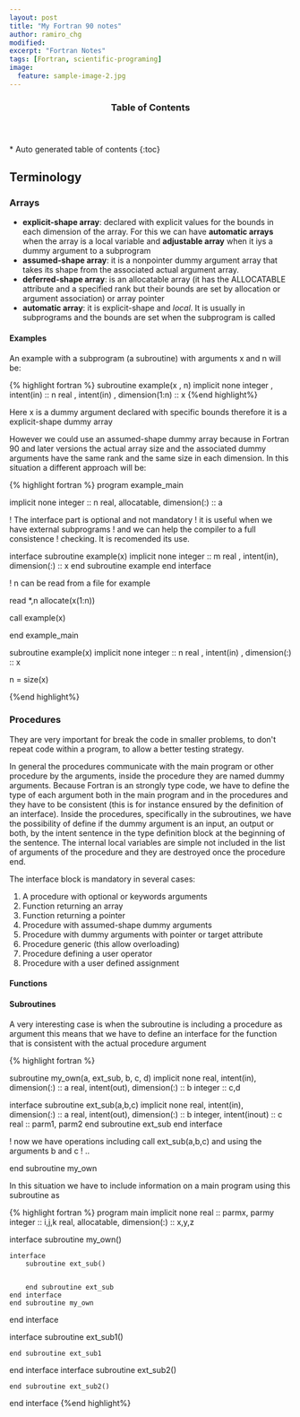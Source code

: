 ```yaml
---
layout: post
title: "My Fortran 90 notes"
author: ramiro_chg
modified:
excerpt: "Fortran Notes"
tags: [Fortran, scientific-programing]
image:
  feature: sample-image-2.jpg
---
```


<section id="table-of-contents" class="toc">
  <header>
    <h3>Table of Contents</h3>
  </header>
<div id="drawer" markdown="1">
*  Auto generated table of contents
{:toc}
</div>
</section><!-- /#table-of-contents -->

## Terminology

### Arrays
- **explicit-shape array**: declared with explicit values for the bounds in each dimension of the array. For this we can have **automatic arrays** when the array is a local variable and **adjustable array** when it iys a dummy argument to a subprogram
- **assumed-shape array**: it is a nonpointer dummy argument array that takes its shape from the associated actual argument array.
- **deferred-shape array**: is an allocatable array (it has the ALLOCATABLE attribute and a specified rank but their bounds are set by allocation or argument association) or array pointer
- **automatic array**: it is explicit-shape and *local*. It is usually in subprograms and the bounds are set when the subprogram is called

#### Examples

An example with a subprogram (a subroutine) with arguments x and n will be:

{% highlight fortran %}
subroutine example(x , n)
implicit none
integer     , intent(in)                     :: n
real        , intent(in)    , dimension(1:n) :: x
{%end highlight%}

Here x is a dummy argument declared with specific bounds therefore it is a explicit-shape dummy array

However we could use an assumed-shape dummy array because in Fortran 90 and later versions the actual array size and the associated dummy arguments have the same rank and the same size in each dimension. In this situation a different approach will be:

{% highlight fortran %}
program example_main

implicit none
integer                         :: n
real, allocatable, dimension(:) :: a

! The interface part is optional and not mandatory
! it is useful when we have external subprograms
! and we can help the compiler to a full consistence
! checking. It is recomended its use.

interface
   subroutine example(x)
      implicit none
      integer                           :: m
      real   , intent(in), dimension(:) :: x
   end subroutine example
end interface

! n can be read from a file for example

read *,n
allocate(x(1:n))

call example(x)

end example_main

subroutine example(x)
implicit none
integer                                    :: n
real        , intent(in)    , dimension(:) :: x

n = size(x)

{%end highlight%}

### Procedures

They are very important for break the code in smaller problems, to don't repeat code within a program, to allow a better testing strategy.

In general the procedures communicate with the main program or other procedure by the arguments, inside the procedure they are named dummy arguments. 
Because Fortran is an strongly type code, we have to define the type of each argument both in the main program and in the procedures and they
have to be consistent (this is for instance ensured by the definition of an interface). 
Inside the procedures, specifically in the subroutines, we have the possibility of define if the dummy argument is an
input, an output or both, by the intent sentence in the type definition block at the beginning of the sentence.
The internal local variables are simple not included in the list of arguments of the procedure and they are destroyed once the procedure end.

The interface block is mandatory in several cases: 

1. A procedure with optional or keywords arguments
2. Function returning an array
3. Function returning a pointer
4. Procedure with assumed-shape dummy arguments
5. Procedure with dummy arguments with pointer or target attribute
6. Procedure generic (this allow overloading)
7. Procedure defining a user operator
8. Procedure with a user defined assignment

#### Functions

#### Subroutines

A very interesting case is when the subroutine is including a procedure as argument
this means that we have to define an interface for the function that is consistent
with the actual procedure argument

{% highlight fortran %}

subroutine my_own(a, ext_sub, b, c, d)
implicit none
real, intent(in),  dimension(:) :: a
real, intent(out), dimension(:) :: b
integer                         :: c,d

interface 
    subroutine ext_sub(a,b,c)
    implicit none
    real, intent(in),  dimension(:) :: a
    real, intent(out), dimension(:) :: b
    integer, intent(inout)          :: c
    real                            :: parm1, parm2
    end subroutine ext_sub
end interface

! now we have operations including call ext_sub(a,b,c) and using the arguments b and c 
! ..

end subroutine my_own

In this situation we have to include information on a main program using this
subroutine as

{% highlight fortran %}
program main
implicit none
real     :: parmx, parmy
integer  :: i,j,k
real, allocatable, dimension(:)  :: x,y,z

interface
    subroutine my_own()

    interface
        subroutine ext_sub()


        end subroutine ext_sub
    end interface
    end subroutine my_own
end interface

interface
    subroutine ext_sub1()

    end subroutine ext_sub1
end interface
interface
    subroutine ext_sub2()

    end subroutine ext_sub2()
end interface
{%end highlight%}


